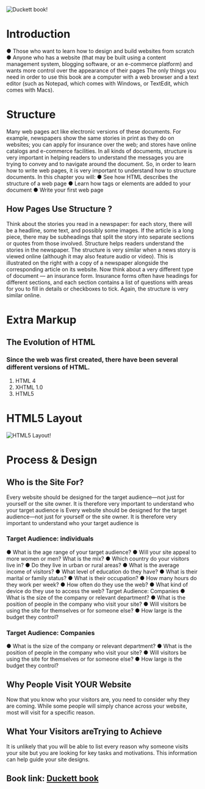 ![Duckett book!](https://1.bp.blogspot.com/-OPTUUf3Po80/XrpNus59zCI/AAAAAAAAGkA/bk7nHCe5eZQAC11qlAyi8VZK2f9t9K5tgCLcBGAsYHQ/s640/css.jpg)

# Introduction
● Those who want to learn how to design and build websites
from scratch
● Anyone who has a website (that may be built using a
content management system, blogging software, or an
e-commerce platform) and wants more control over the
appearance of their pages
The only things you need in order to use this book are a
computer with a web browser and a text editor (such as
Notepad, which comes with Windows, or TextEdit, which
comes with Macs).

# Structure
Many web pages act like electronic versions of these
documents. For example, newspapers show the same stories
in print as they do on websites; you can apply for insurance
over the web; and stores have online catalogs and e-commerce
facilities.
In all kinds of documents, structure is very important in helping
readers to understand the messages you are trying to convey
and to navigate around the document. So, in order to learn how
to write web pages, it is very important to understand how to
structure documents. In this chapter you will:
● See how HTML describes the structure of a web page
● Learn how tags or elements are added to your document
● Write your first web page
## How Pages Use Structure ?
Think about the stories you
read in a newspaper: for each
story, there will be a headline,
some text, and possibly some
images. If the article is a long
piece, there may be subheadings
that split the story into separate
sections or quotes from those
involved. Structure helps readers
understand the stories in the
newspaper.
The structure is very similar
when a news story is viewed
online (although it may also
feature audio or video). This is
illustrated on the right with a
copy of a newspaper alongside
the corresponding article on its
website.
Now think about a very different
type of document — an
insurance form. Insurance forms
often have headings for different
sections, and each section
contains a list of questions with
areas for you to fill in details or
checkboxes to tick. Again, the
structure is very similar online.

# Extra Markup
## The Evolution of HTML
### Since the web was first created, there have been several different versions of HTML.
1. HTML 4
2. XHTML 1.0
3. HTML5

# HTML5 Layout
![HTML5 Layout!](https://4.bp.blogspot.com/-3vqJRIdB2bQ/WofTZOh8dGI/AAAAAAAABT8/mRHTwO6l-t0262yBn-N1yJREWPLYnFvxQCLcBGAs/s1600/youtube.jpg)

# Process & Design
## Who is the Site For?
Every website should be designed for the
target audience—not just for yourself or the
site owner. It is therefore very important to
understand who your target audience is
Every website should be designed for the
target audience—not just for yourself or the
site owner. It is therefore very important to
understand who your target audience is
### Target Audience: individuals
● What is the age range of your target audience?
● Will your site appeal to more women or men? What is the mix?
● Which country do your visitors live in?
● Do they live in urban or rural areas?
● What is the average income of visitors?
● What level of education do they have?
● What is their marital or family status?
● What is their occupation?
● How many hours do they work per week?
● How often do they use the web?
● What kind of device do they use to access the web?
Target Audience: Companies
● What is the size of the company or relevant department?
● What is the position of people in the company who visit your site?
● Will visitors be using the site for themselves or for someone else?
● How large is the budget they control?
### Target Audience: Companies
● What is the size of the company or relevant department?
● What is the position of people in the company who visit your site?
● Will visitors be using the site for themselves or for someone else?
● How large is the budget they control?
## Why People Visit YOUR Website
Now that you know who your visitors are, you
need to consider why they are coming. While
some people will simply chance across your
website, most will visit for a specific reason.
## What Your Visitors areTrying to Achieve
It is unlikely that you will be able to list every
reason why someone visits your site but you
are looking for key tasks and motivations. This
information can help guide your site designs.

## Book link: [Duckett book](https://drive.google.com/file/d/1vTttAaz2kLHFaltbQjEN0tb_xpUA6d_y/view)

